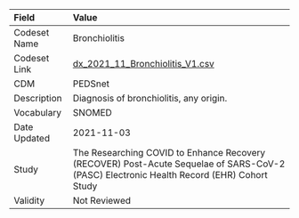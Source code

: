 |Field        |Value                                                                                                                                    |
|:------------|:----------------------------------------------------------------------------------------------------------------------------------------|
|Codeset Name |Bronchiolitis                                                                                                                            |
|Codeset Link |[dx_2021_11_Bronchiolitis_V1.csv](https://github.com/PEDSnet/Variable-Dictionary/blob/main/conditions/dx_2021_11_Bronchiolitis_V1.csv)   |
|CDM          |PEDSnet                                                                                                                                  |
|Description  |Diagnosis of bronchiolitis, any origin.                                                                                                  |
|Vocabulary   |SNOMED                                                                                                                                   |
|Date Updated |2021-11-03                                                                                                                               |
|Study        |The Researching COVID to Enhance Recovery (RECOVER) Post-Acute Sequelae of SARS-CoV-2 (PASC) Electronic Health Record (EHR) Cohort Study |
|Validity     |Not Reviewed                                                                                                                             |
